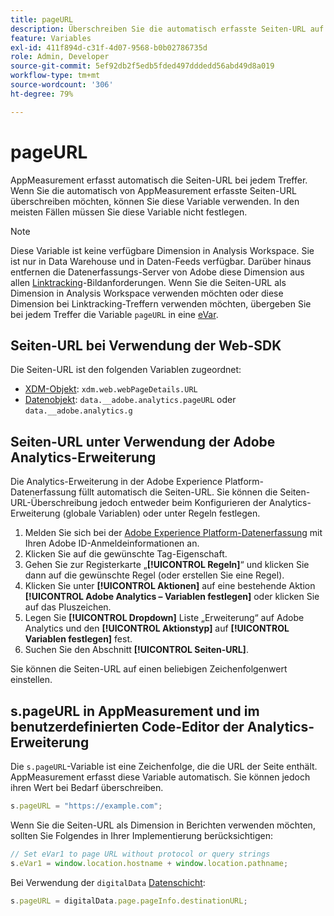 ```yaml
---
title: pageURL
description: Überschreiben Sie die automatisch erfasste Seiten-URL auf Ihrer Website.
feature: Variables
exl-id: 411f894d-c31f-4d07-9568-b0b02786735d
role: Admin, Developer
source-git-commit: 5ef92db2f5edb5fded497dddedd56abd49d8a019
workflow-type: tm+mt
source-wordcount: '306'
ht-degree: 79%

---
```


# pageURL

AppMeasurement erfasst automatisch die Seiten-URL bei jedem Treffer. Wenn Sie die automatisch von AppMeasurement erfasste Seiten-URL überschreiben möchten, können Sie diese Variable verwenden. In den meisten Fällen müssen Sie diese Variable nicht festlegen.

>[!NOTE]
>
>Diese Variable ist keine verfügbare Dimension in Analysis Workspace. Sie ist nur in Data Warehouse und in Daten-Feeds verfügbar. Darüber hinaus entfernen die Datenerfassungs-Server von Adobe diese Dimension aus allen [Linktracking](/help/implement/vars/functions/tl-method.md)-Bildanforderungen. Wenn Sie die Seiten-URL als Dimension in Analysis Workspace verwenden möchten oder diese Dimension bei Linktracking-Treffern verwenden möchten, übergeben Sie bei jedem Treffer die Variable `pageURL` in eine [eVar](evar.md).

## Seiten-URL bei Verwendung der Web-SDK

Die Seiten-URL ist den folgenden Variablen zugeordnet:

* [XDM-Objekt](/help/implement/aep-edge/xdm-var-mapping.md): `xdm.web.webPageDetails.URL`
* [Datenobjekt](/help/implement/aep-edge/data-var-mapping.md): `data.__adobe.analytics.pageURL` oder `data.__adobe.analytics.g`

## Seiten-URL unter Verwendung der Adobe Analytics-Erweiterung

Die Analytics-Erweiterung in der Adobe Experience Platform-Datenerfassung füllt automatisch die Seiten-URL. Sie können die Seiten-URL-Überschreibung jedoch entweder beim Konfigurieren der Analytics-Erweiterung (globale Variablen) oder unter Regeln festlegen.

1. Melden Sie sich bei der [Adobe Experience Platform-Datenerfassung](https://experience.adobe.com/data-collection) mit Ihren Adobe ID-Anmeldeinformationen an.
2. Klicken Sie auf die gewünschte Tag-Eigenschaft.
3. Gehen Sie zur Registerkarte „**[!UICONTROL Regeln]**“ und klicken Sie dann auf die gewünschte Regel (oder erstellen Sie eine Regel).
4. Klicken Sie unter **[!UICONTROL Aktionen]** auf eine bestehende Aktion **[!UICONTROL Adobe Analytics – Variablen festlegen]** oder klicken Sie auf das Pluszeichen.
5. Legen Sie **[!UICONTROL Dropdown]** Liste „Erweiterung“ auf Adobe Analytics und den **[!UICONTROL Aktionstyp]** auf **[!UICONTROL Variablen festlegen]** fest.
6. Suchen Sie den Abschnitt **[!UICONTROL Seiten-URL]**.

Sie können die Seiten-URL auf einen beliebigen Zeichenfolgenwert einstellen.

## s.pageURL in AppMeasurement und im benutzerdefinierten Code-Editor der Analytics-Erweiterung

Die `s.pageURL`-Variable ist eine Zeichenfolge, die die URL der Seite enthält. AppMeasurement erfasst diese Variable automatisch. Sie können jedoch ihren Wert bei Bedarf überschreiben.

```js
s.pageURL = "https://example.com";
```

Wenn Sie die Seiten-URL als Dimension in Berichten verwenden möchten, sollten Sie Folgendes in Ihrer Implementierung berücksichtigen:

```js
// Set eVar1 to page URL without protocol or query strings
s.eVar1 = window.location.hostname + window.location.pathname;
```

Bei Verwendung der `digitalData` [Datenschicht](../../prepare/data-layer.md):

```js
s.pageURL = digitalData.page.pageInfo.destinationURL;
```
